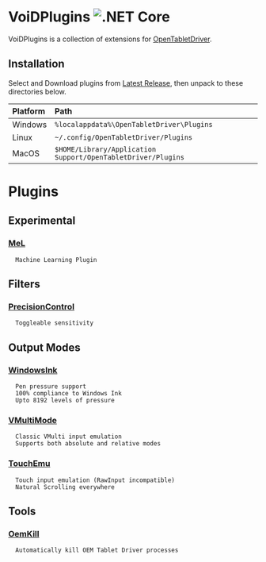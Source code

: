 # VoiDPlugins ![.NET Core](https://github.com/X9VoiD/VoiDPlugins/workflows/.NET%20Core/badge.svg)

VoiDPlugins is a collection of extensions for [OpenTabletDriver](https://github.com/InfinityGhost/OpenTabletDriver).

## Installation

Select and Download plugins from [Latest Release](https://github.com/X9VoiD/VoiDPlugins/releases/latest), then unpack to these directories below.

| Platform | Path |
| :-- | :-- |
| Windows | `%localappdata%\OpenTabletDriver\Plugins` |
| Linux | `~/.config/OpenTabletDriver/Plugins` |
| MacOS | `$HOME/Library/Application Support/OpenTabletDriver/Plugins` |

# Plugins

## Experimental

### [MeL](https://github.com/X9VoiD/VoiDPlugins/wiki/MeL)

      Machine Learning Plugin

## Filters

### [PrecisionControl](https://github.com/X9VoiD/VoiDPlugins/wiki/PrecisionControl)

      Toggleable sensitivity

## Output Modes

### [WindowsInk](https://github.com/X9VoiD/VoiDPlugins/wiki/WindowsInk)

      Pen pressure support
      100% compliance to Windows Ink
      Upto 8192 levels of pressure

### [VMultiMode](https://github.com/X9VoiD/VoiDPlugins/wiki/VMultiMode)

      Classic VMulti input emulation
      Supports both absolute and relative modes

### [TouchEmu](https://github.com/X9VoiD/VoiDPlugins/wiki/TouchEmu)

      Touch input emulation (RawInput incompatible)
      Natural Scrolling everywhere

## Tools

### [OemKill](https://github.com/X9VoiD/VoiDPlugins/wiki/OemKill)

      Automatically kill OEM Tablet Driver processes
